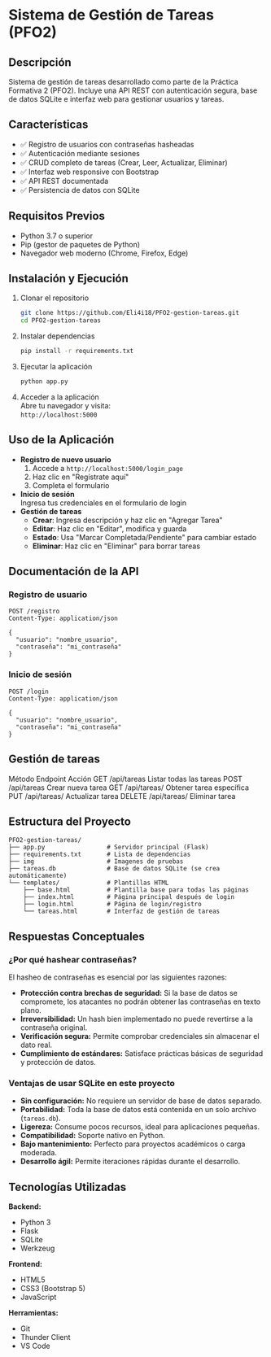 # Sistema de Gestión de Tareas (PFO2)

## Descripción
Sistema de gestión de tareas desarrollado como parte de la Práctica Formativa 2 (PFO2). Incluye una API REST con autenticación segura, base de datos SQLite e interfaz web para gestionar usuarios y tareas.

## Características
- ✅ Registro de usuarios con contraseñas hasheadas
- ✅ Autenticación mediante sesiones
- ✅ CRUD completo de tareas (Crear, Leer, Actualizar, Eliminar)
- ✅ Interfaz web responsive con Bootstrap
- ✅ API REST documentada
- ✅ Persistencia de datos con SQLite

## Requisitos Previos
- Python 3.7 o superior
- Pip (gestor de paquetes de Python)
- Navegador web moderno (Chrome, Firefox, Edge)

## Instalación y Ejecución

1. Clonar el repositorio  
   ```bash
   git clone https://github.com/Eli4i18/PFO2-gestion-tareas.git
   cd PFO2-gestion-tareas
   ```
2. Instalar dependencias  
   ```bash
   pip install -r requirements.txt
   ```
3. Ejecutar la aplicación  
   ```bash
   python app.py
   ```
4. Acceder a la aplicación  
   Abre tu navegador y visita:  
   `http://localhost:5000`

## Uso de la Aplicación

- **Registro de nuevo usuario**  
  1. Accede a `http://localhost:5000/login_page`  
  2. Haz clic en "Regístrate aquí"  
  3. Completa el formulario  
- **Inicio de sesión**  
  Ingresa tus credenciales en el formulario de login  
- **Gestión de tareas**  
  - **Crear**: Ingresa descripción y haz clic en "Agregar Tarea"  
  - **Editar**: Haz clic en "Editar", modifica y guarda  
  - **Estado**: Usa "Marcar Completada/Pendiente" para cambiar estado  
  - **Eliminar**: Haz clic en "Eliminar" para borrar tareas

## Documentación de la API

### Registro de usuario
```
POST /registro
Content-Type: application/json

{
  "usuario": "nombre_usuario",
  "contraseña": "mi_contraseña"
}
```

### Inicio de sesión
```
POST /login
Content-Type: application/json

{
  "usuario": "nombre_usuario",
  "contraseña": "mi_contraseña"
}
```
## Gestión de tareas

Método	Endpoint	         Acción
GET	    /api/tareas	       Listar todas las tareas
POST	  /api/tareas	       Crear nueva tarea
GET	    /api/tareas/<id>	 Obtener tarea específica
PUT	    /api/tareas/<id>	 Actualizar tarea
DELETE	/api/tareas/<id>	 Eliminar tarea

## Estructura del Proyecto

```
PFO2-gestion-tareas/
├── app.py                 # Servidor principal (Flask)
├── requirements.txt       # Lista de dependencias
├── img                    # Imagenes de pruebas
├── tareas.db              # Base de datos SQLite (se crea automáticamente)
└── templates/             # Plantillas HTML
    ├── base.html          # Plantilla base para todas las páginas
    ├── index.html         # Página principal después de login
    ├── login.html         # Página de login/registro
    └── tareas.html        # Interfaz de gestión de tareas
```

## Respuestas Conceptuales

### ¿Por qué hashear contraseñas?
El hasheo de contraseñas es esencial por las siguientes razones:

- **Protección contra brechas de seguridad:** Si la base de datos se compromete, los atacantes no podrán obtener las contraseñas en texto plano.  
- **Irreversibilidad:** Un hash bien implementado no puede revertirse a la contraseña original.  
- **Verificación segura:** Permite comprobar credenciales sin almacenar el dato real.  
- **Cumplimiento de estándares:** Satisface prácticas básicas de seguridad y protección de datos.  

### Ventajas de usar SQLite en este proyecto
- **Sin configuración:** No requiere un servidor de base de datos separado.  
- **Portabilidad:** Toda la base de datos está contenida en un solo archivo (`tareas.db`).  
- **Ligereza:** Consume pocos recursos, ideal para aplicaciones pequeñas.  
- **Compatibilidad:** Soporte nativo en Python.  
- **Bajo mantenimiento:** Perfecto para proyectos académicos o carga moderada.  
- **Desarrollo ágil:** Permite iteraciones rápidas durante el desarrollo.  

## Tecnologías Utilizadas

**Backend:**
- Python 3  
- Flask  
- SQLite  
- Werkzeug  

**Frontend:**
- HTML5  
- CSS3 (Bootstrap 5)  
- JavaScript  

**Herramientas:**
- Git  
- Thunder Client  
- VS Code  

